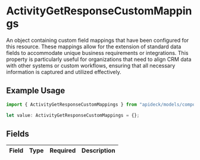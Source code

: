 # ActivityGetResponseCustomMappings

An object containing custom field mappings that have been configured for this resource. These mappings allow for the extension of standard data fields to accommodate unique business requirements or integrations. This property is particularly useful for organizations that need to align CRM data with other systems or custom workflows, ensuring that all necessary information is captured and utilized effectively.

## Example Usage

```typescript
import { ActivityGetResponseCustomMappings } from "apideck/models/components";

let value: ActivityGetResponseCustomMappings = {};
```

## Fields

| Field       | Type        | Required    | Description |
| ----------- | ----------- | ----------- | ----------- |